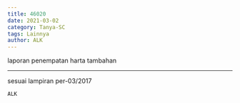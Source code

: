 ```yaml
---
title: 46020
date: 2021-03-02
category: Tanya-SC
tags: Lainnya
author: ALK
---
```


laporan penempatan harta tambahan

---

sesuai lampiran per-03/2017

`ALK`
